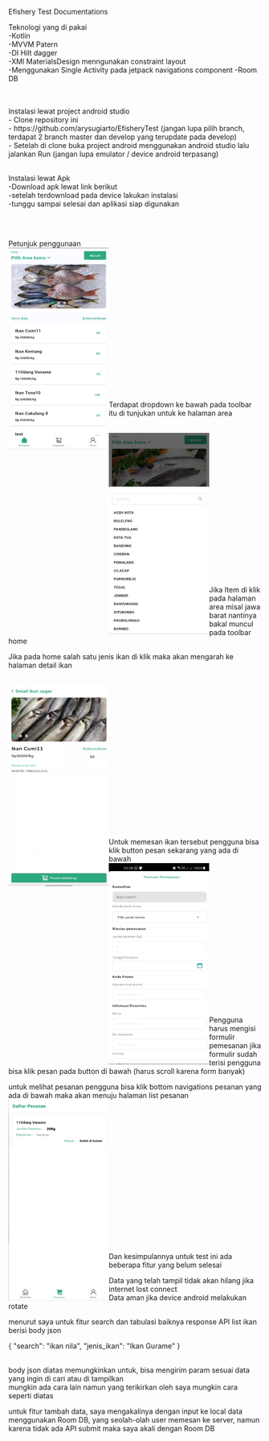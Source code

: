 Efishery Test Documentations

Teknologi yang di pakai <br>
-Kotlin <br>
-MVVM Patern <br>
-DI Hilt dagger <br>
-XMl MaterialsDesign menngunakan constraint layout <br>
-Menggunakan Single Activity pada jetpack navigations component
-Room DB

<br>
<br>
Instalasi lewat project android studio <br>
- Clone repository ini <br>
- https://github.com/arysugiarto/EfisheryTest  (jangan lupa pilih branch, terdapat 2 branch master dan develop yang terupdate pada develop) <br>
- Setelah di clone buka project android menggunakan android studio lalu jalankan Run (jangan lupa emulator / device android terpasang)<br>

<br>

Instalasi lewat Apk <br>
-Download apk lewat link berikut <br>
-setelah terdownload pada device lakukan instalasi <br>
-tunggu sampai selesai dan aplikasi siap digunakan

<br>
<br>

Petunjuk penggunaan <br>
<img align="left" src="ss/1.png" width="200" height="400"> 
<br><br><br><br><br><br><br><br><br><br><br><br><br><br><br><br><br>

Terdapat dropdown ke bawah pada toolbar itu di tunjukan untuk ke halaman area
<br><br>

<img align="left" src="ss/2.png" width="200" height="400">
<br><br><br><br><br><br><br><br><br><br><br><br><br><br><br><br><br>

Jika Item di klik pada halaman area misal jawa barat nantinya bakal muncul pada toolbar home
<br>

Jika pada home salah satu jenis ikan di klik maka akan mengarah ke halaman detail ikan
<br><br>

<img align="left" src="ss/3.png" width="200" height="400">
<br><br><br><br><br><br><br><br><br><br><br><br><br><br><br><br><br>

Untuk memesan ikan tersebut pengguna bisa klik button pesan sekarang yang ada di bawah <br>
<img align="left" src="ss/4.png" width="200" height="400">
<br><br><br><br><br><br><br><br><br><br><br><br><br><br><br><br><br>

Pengguna harus mengisi formulir pemesanan jika formulir sudah terisi pengguna bisa klik pesan pada button di bawah (harus scroll karena form banyak)<br>

untuk melihat pesanan pengguna bisa klik bottom navigations pesanan yang ada di bawah maka akan menuju halaman list pesanan <br>
<img align="left" src="ss/5.png" width="200" height="400">
<br><br><br><br><br><br><br><br><br><br><br><br><br><br><br><br><br>


Dan kesimpulannya untuk test ini ada beberapa fitur yang belum selesai <br>

Data yang telah tampil tidak akan hilang jika internet lost connect<br>
Data aman jika device android melakukan rotate

menurut saya untuk fitur search dan tabulasi baiknya response API list ikan berisi body json <br>

{
    "search": "ikan nila",
    "jenis_ikan": "Ikan Gurame"
}

<br>
body json diatas memungkinkan untuk,  bisa mengirim param sesuai data yang ingin di cari atau di tampilkan<br>
mungkin ada cara lain namun yang terikirkan oleh saya mungkin cara seperti diatas
<br>

untuk fitur tambah data, saya mengakalinya dengan input ke local data menggunakan Room DB,
yang seolah-olah user memesan ke server, namun karena tidak ada API submit maka saya akali dengan Room DB








